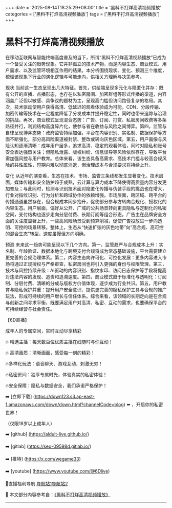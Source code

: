 +++
date = '2025-08-14T18:25:29+08:00'
title = '黑料不打烊高清视频播放'
categories = ['黑料不打烊高清视频播放']
tags = ['黑料不打烊高清视频播放']
+++

# 黑料不打烊高清视频播放

在移动互联网与智能终端高度普及的当下，所谓“黑料不打烊高清视频播放”已成为一个备受关注的趋势现象。它并非孤立的技术产物，而是内容生态、商业模式、用户需求、以及监管环境相互作用的结果。本分析围绕现状、变化、预测三个维度，梳理该现象下行业的演化逻辑与可能走向，供相关方理解与决策参考。

现状
当前这一生态呈现出几大特征。首先，供给端呈现多元化与隐匿化并存：既有公开的直播、点播形态，也存在以私密房间、加密群组等形式传播的渠道，内容涵盖广泛但以敏感、具争议的题材为主，呈现高门槛但访问路径复杂的格局。其次，技术驱动使用户获得高清、低延迟的观看体验成为可能，CDN、分段传输、加密传输等技术在一定程度降低了分发成本并提升稳定性，同时也带来追踪与治理的挑战。再次，商业模式呈现混合态势：广告、订阅、打赏、私密房间收费等多条路径并行，利润结构高度碎片化，使参与者在收益与风险之间博弈。第四，监管与自律呈现博弈态势：政府监管持续加强，平台在内容识别、实名制、数据保护等方面不断强化，部分高风险渠道被封禁、整改或转向灰色区域。第五，用户画像与风险认知逐渐清晰：成年用户居多，追求高清、稳定的观看体验，同时对隐私和账号安全表达强烈关注；但隐私泄露、版权纠纷、信息误导等风险依然存在，导致平台需加强风控与用户教育。总体来看，该生态具备高需求、高技术门槛与较高合规风险的共性属性，短期内难以彻底消退，但治理成本与合规要求将持续上升。

变化
从近年的演变看，生态在技术、市场、监管三条线都发生显著变化。技术层面，媒体传输和安全防护趋于成熟，云计算与算力成本下降使得高质量内容分发更加普及；与此同时，检测与识别技术面对隐匿化传播与伪装手段的挑战也在增大，行业对指纹识别、行为分析和跨域协作的依赖增强。市场层面，跨区域、跨平台的传播通道虽然存在，但合规成本同步抬升，促使部分参与方转向合规化、授权化的内容生态。用户层面，偏好从公开、广域的公共场景转向更具隐私与定制化的私密空间，支付结构也逐步走向分层付费、长期订阅等组合形态。广告主在品牌安全方面的关注度显著上升，一些高风险场景受到预算削减，促使广告投放进一步向透明、可控的场景转移。整体上，生态从“快速扩张的灰色地带”向“高合规、高可控的混合生态”转型，速度虽慢但方向明确。

预测
未来这一趋势可能呈现以下几个方向。第一，监管趋严与合规成本上升：实名制、年龄验证、数据本地化与跨境支付合规将成为常态基础设施，平台需要建立更完善的合规治理体系。第二，内容生态向许可化、可控化发展：更多内容进入市场将通过正规授权与严格审查，私密房间也将引入更强的身份与权限管理。第三，技术与风控持续升级：AI驱动的内容识别、指纹水印、访问日志保护等手段将提高对违法内容的发现、追责和追溯速度。第四，商业模式趋于标准化与透明化：订阅制、分层付费、清晰的分成与版权方价值体现，逐步成为行业共识。第五，用户教育与隐私保护并重：提升用户安全意识、提供更完善的隐私保护工具与合规的推广玩法，形成可持续的用户增长与信任体系。综合来看，该领域的长期走向是在合规与创新之间寻求平衡，既要满足用户对高清、私密、互动的需求，也要确保平台的可持续经营与社会责任。

【6D直播】

 成年人的专属空间，实时互动尽享精彩

🔥 精选主播：每天数百位优质主播在线随时与你互动！

🔥 高清画质：清晰画面，感受每一刻的精彩！

🔥多样化玩法：语音聊天、游戏互动，刺激无穷！

🔥私密房间：独享专属时光，体验真实的私密体验！

🔥安全保障：隐私与数据安全，我们承诺严格保护！

➡️ [立即下载] (https://down123.s3.ap-east-1.amazonaws.com/down/down.html?channelCode=blog) ⬅️ ，开启你的私密世界！

 （仅限18岁以上成年人）

➡️ [github] (https://aldult-live.github.io/)

➡️ [gitlab] (https://seo-09598d.gitlab.io/)

➡️ [推特] (https://x.com/wegame33)

➡️ [youtube] (https://www.youtube.com/@6Dlive)

🔞直播福利导航   [导航站1](https://webstack-86085a.gitlab.io/)[导航站2](https://onlygit123-2.github.io/)


📘 本文部分内容参考自：[《黑料不打烊高清视频播放》](https://webstack-hugo-15.pages.dev/)

---
